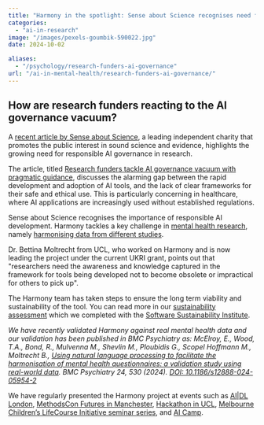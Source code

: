 ```yaml
---
title: "Harmony in the spotlight: Sense about Science recognises need for responsible AI in research"
categories: 
  - "ai-in-research"
image: "/images/pexels-goumbik-590022.jpg"
date: 2024-10-02

aliases:
  - "/psychology/research-funders-ai-governance"
url: "/ai-in-mental-health/research-funders-ai-governance/"
---
```


## How are research funders reacting to the AI governance vacuum?

A [recent article by Sense about Science](https://senseaboutscience.org/activities/research-funders-tackle-ai-governance-vacuum-with-pragmatic-guidance/), a leading independent charity that promotes the public interest in sound science and evidence, highlights the growing need for responsible AI governance in research.

The article, titled [Research funders tackle AI governance vacuum with pragmatic guidance](https://senseaboutscience.org/activities/research-funders-tackle-ai-governance-vacuum-with-pragmatic-guidance/), discusses the alarming gap between the rapid development and adoption of AI tools, and the lack of clear frameworks for their safe and ethical use. This is particularly concerning in healthcare, where AI applications are increasingly used without established regulations.

Sense about Science recognises the importance of responsible AI development. Harmony tackles a key challenge in [mental health research](/ai-in-mental-health/), namely [harmonising data from different studies](/data-harmonisation).

Dr. Bettina Moltrecht from UCL, who worked on Harmony and is now leading the project under the current UKRI grant, points out that "researchers need the awareness and knowledge captured in the framework for tools being developed not to become obsolete or impractical for others to pick up". 

The Harmony team has taken steps to ensure the long term viability and sustainability of the tool. You can read more in our [sustainability assessment](/making-harmony-sustainable-long-term/) which we completed with the [Software Sustainability Institute](https://www.software.ac.uk/).

*We have recently validated Harmony against real mental health data and our validation has been published in BMC Psychiatry as: McElroy, E., Wood, T.A., Bond, R., Mulvenna M., Shevlin M., Ploubidis G., Scopel Hoffmann M., Moltrecht B., [Using natural language processing to facilitate the harmonisation of mental health questionnaires: a validation study using real-world data](https://bmcpsychiatry.biomedcentral.com/articles/10.1186/s12888-024-05954-2#citeas). BMC Psychiatry 24, 530 (2024). [DOI: 10.1186/s12888-024-05954-2](https://doi.org/10.1186/s12888-024-05954-2)*


We have regularly presented the Harmony project at events such as [AI|DL London](/psychology-ai-tool/aidl-meetup/), [MethodsCon Futures in Manchester](/ai-in-mental-health/harmony-at-methodscon-futures/
), [Hackathon in UCL](/open-source-for-social-science/hackathon/), [Melbourne Children’s LifeCourse Initiative seminar series](/ai-in-mental-health/harmony-at-lifecourse-seminar/), and [AI Camp](/psychology-ai-tool/aicamp-meetup/).